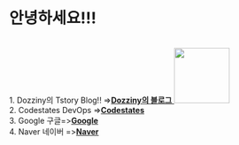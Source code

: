 <!DOCTYPE html>
<html lang="en">
<head>
    <meta charset="UTF-8">
    <meta http-equiv="X-UA-Compatible" content="IE=edge">
    <meta name="viewport" content="width=device-width, initial-scale=1.0">
    <title>Dozziny's Blog</title>
</head>
<body>
    <H1>안녕하세요!!!</H1>
    <p>
    <br>1. Dozziny의 Tstory Blog!! =&gt;<a href="https://dozziny.tistory.com/"target=_balnk><b>Dozziny의 블로그</b>
        <img src="https://img1.daumcdn.net/thumb/C428x428/?scode=mtistory2&fname=https%3A%2F%2Ftistory1.daumcdn.net%2Ftistory%2F6203734%2Fattach%2Fd06cfe735b854ea8bdb57fca8fcccfbe"height="100"width="100"></a>
    <br>2. Codestates DevOps =&gt;<a href="https://urclass.codestates.com/courses/active"target=_blank><b>Codestates</b></a>
    <br>3. Google 구글=&gt;<a href="https://Google.com"target=_blank><b>Google</b></a>
    <br>4. Naver 네이버 =&gt;<a href="https://naver.com"target=_blank><b>Naver</b></a>
    <br>
    <br>
    <br>
</body>
</html>

